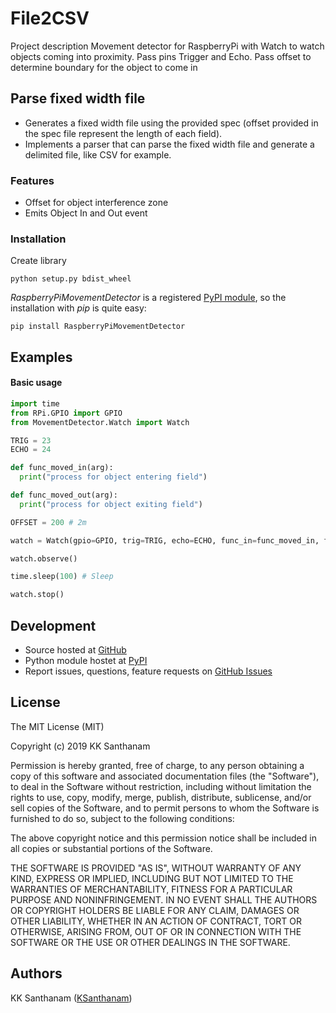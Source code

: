 # File2CSV

Project description Movement detector for RaspberryPi with Watch to watch objects coming into proximity. Pass pins Trigger and Echo. Pass offset to determine boundary for the object to come in

## Parse fixed width file

- Generates a fixed width file using the provided spec (offset provided in the spec file represent the length of each field).
- Implements a parser that can parse the fixed width file and generate a delimited file, like CSV for example.

### Features

- Offset for object interference zone
- Emits Object In and Out event

### Installation

Create library
```console
python setup.py bdist_wheel
```


_RaspberryPiMovementDetector_ is a registered [PyPI module](https://pypi.python.org/pypi/RaspberryPiMovementDetector), so the installation
with _pip_ is quite easy:

```console
pip install RaspberryPiMovementDetector
```

## Examples

#### Basic usage

```python
import time
from RPi.GPIO import GPIO
from MovementDetector.Watch import Watch

TRIG = 23
ECHO = 24

def func_moved_in(arg):
  print("process for object entering field")

def func_moved_out(arg):
  print("process for object exiting field")

OFFSET = 200 # 2m

watch = Watch(gpio=GPIO, trig=TRIG, echo=ECHO, func_in=func_moved_in, func_out=func_moved_out, offset=OFFSET)

watch.observe()

time.sleep(100) # Sleep

watch.stop()
```

## Development

- Source hosted at [GitHub](https://github.com/KSanthanam/RaspberryPiMovementDetector)
- Python module hostet at [PyPI](https://pypi.python.org/pypi/RaspberryPiMovementDetector)
- Report issues, questions, feature requests on
  [GitHub Issues](https://github.com/KSanthanam/RaspberryPiMovementDetector/issues)

## License

The MIT License (MIT)

Copyright (c) 2019 KK Santhanam

Permission is hereby granted, free of charge, to any person obtaining a copy
of this software and associated documentation files (the "Software"), to deal
in the Software without restriction, including without limitation the rights
to use, copy, modify, merge, publish, distribute, sublicense, and/or sell
copies of the Software, and to permit persons to whom the Software is
furnished to do so, subject to the following conditions:

The above copyright notice and this permission notice shall be included in
all copies or substantial portions of the Software.

THE SOFTWARE IS PROVIDED "AS IS", WITHOUT WARRANTY OF ANY KIND, EXPRESS OR
IMPLIED, INCLUDING BUT NOT LIMITED TO THE WARRANTIES OF MERCHANTABILITY,
FITNESS FOR A PARTICULAR PURPOSE AND NONINFRINGEMENT. IN NO EVENT SHALL THE
AUTHORS OR COPYRIGHT HOLDERS BE LIABLE FOR ANY CLAIM, DAMAGES OR OTHER
LIABILITY, WHETHER IN AN ACTION OF CONTRACT, TORT OR OTHERWISE, ARISING FROM,
OUT OF OR IN CONNECTION WITH THE SOFTWARE OR THE USE OR OTHER DEALINGS IN
THE SOFTWARE.

## Authors

KK Santhanam ([KSanthanam](https://github.com/KSanthanam))
